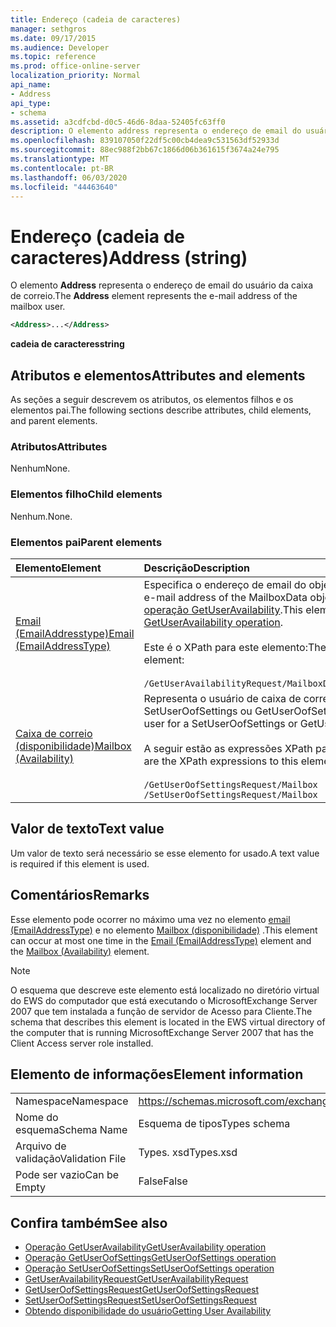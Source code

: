 ```yaml
---
title: Endereço (cadeia de caracteres)
manager: sethgros
ms.date: 09/17/2015
ms.audience: Developer
ms.topic: reference
ms.prod: office-online-server
localization_priority: Normal
api_name:
- Address
api_type:
- schema
ms.assetid: a3cdfcbd-d0c5-46d6-8daa-52405fc63ff0
description: O elemento address representa o endereço de email do usuário da caixa de correio.
ms.openlocfilehash: 839107050f22df5c00cb4dea9c531563df52933d
ms.sourcegitcommit: 88ec988f2bb67c1866d06b361615f3674a24e795
ms.translationtype: MT
ms.contentlocale: pt-BR
ms.lasthandoff: 06/03/2020
ms.locfileid: "44463640"
---
```

# <a name="address-string"></a><span data-ttu-id="afcdb-103">Endereço (cadeia de caracteres)</span><span class="sxs-lookup"><span data-stu-id="afcdb-103">Address (string)</span></span>

<span data-ttu-id="afcdb-104">O elemento **Address** representa o endereço de email do usuário da caixa de correio.</span><span class="sxs-lookup"><span data-stu-id="afcdb-104">The **Address** element represents the e-mail address of the mailbox user.</span></span> 
  
```xml
<Address>...</Address>
```

 <span data-ttu-id="afcdb-105">**cadeia de caracteres**</span><span class="sxs-lookup"><span data-stu-id="afcdb-105">**string**</span></span>
## <a name="attributes-and-elements"></a><span data-ttu-id="afcdb-106">Atributos e elementos</span><span class="sxs-lookup"><span data-stu-id="afcdb-106">Attributes and elements</span></span>

<span data-ttu-id="afcdb-107">As seções a seguir descrevem os atributos, os elementos filhos e os elementos pai.</span><span class="sxs-lookup"><span data-stu-id="afcdb-107">The following sections describe attributes, child elements, and parent elements.</span></span>
  
### <a name="attributes"></a><span data-ttu-id="afcdb-108">Atributos</span><span class="sxs-lookup"><span data-stu-id="afcdb-108">Attributes</span></span>

<span data-ttu-id="afcdb-109">Nenhum</span><span class="sxs-lookup"><span data-stu-id="afcdb-109">None.</span></span>
  
### <a name="child-elements"></a><span data-ttu-id="afcdb-110">Elementos filho</span><span class="sxs-lookup"><span data-stu-id="afcdb-110">Child elements</span></span>

<span data-ttu-id="afcdb-111">Nenhum.</span><span class="sxs-lookup"><span data-stu-id="afcdb-111">None.</span></span>
  
### <a name="parent-elements"></a><span data-ttu-id="afcdb-112">Elementos pai</span><span class="sxs-lookup"><span data-stu-id="afcdb-112">Parent elements</span></span>

|<span data-ttu-id="afcdb-113">**Elemento**</span><span class="sxs-lookup"><span data-stu-id="afcdb-113">**Element**</span></span>|<span data-ttu-id="afcdb-114">**Descrição**</span><span class="sxs-lookup"><span data-stu-id="afcdb-114">**Description**</span></span>|
|:-----|:-----|
|[<span data-ttu-id="afcdb-115">Email (EmailAddresstype)</span><span class="sxs-lookup"><span data-stu-id="afcdb-115">Email (EmailAddressType)</span></span>](email-emailaddresstype.md) <br/> |<span data-ttu-id="afcdb-116">Especifica o endereço de email do objeto MailboxData.</span><span class="sxs-lookup"><span data-stu-id="afcdb-116">Specifies the e-mail address of the MailboxData object.</span></span> <span data-ttu-id="afcdb-117">Este elemento é usado na [operação GetUserAvailability](getuseravailability-operation.md).</span><span class="sxs-lookup"><span data-stu-id="afcdb-117">This element is used in the [GetUserAvailability operation](getuseravailability-operation.md).</span></span><br/><br/> <span data-ttu-id="afcdb-118">Este é o XPath para este elemento:</span><span class="sxs-lookup"><span data-stu-id="afcdb-118">The following is the XPath to this element:</span></span><br/><br/>  `/GetUserAvailabilityRequest/MailboxDataArray/MailboxData[i]/Email` <br/> |
|[<span data-ttu-id="afcdb-119">Caixa de correio (disponibilidade)</span><span class="sxs-lookup"><span data-stu-id="afcdb-119">Mailbox (Availability)</span></span>](mailbox-availability.md) <br/> | <span data-ttu-id="afcdb-120">Representa o usuário de caixa de correio de uma solicitação SetUserOofSettings ou GetUserOofSettings.</span><span class="sxs-lookup"><span data-stu-id="afcdb-120">Represents the mailbox user for a SetUserOofSettings or GetUserOofSettings request.</span></span><br/><br/>  <span data-ttu-id="afcdb-121">A seguir estão as expressões XPath para este elemento:</span><span class="sxs-lookup"><span data-stu-id="afcdb-121">The following are the XPath expressions to this element:</span></span><br/><br/>  `/GetUserOofSettingsRequest/Mailbox` <br/>  `/SetUserOofSettingsRequest/Mailbox` <br/> |
   
## <a name="text-value"></a><span data-ttu-id="afcdb-122">Valor de texto</span><span class="sxs-lookup"><span data-stu-id="afcdb-122">Text value</span></span>

<span data-ttu-id="afcdb-123">Um valor de texto será necessário se esse elemento for usado.</span><span class="sxs-lookup"><span data-stu-id="afcdb-123">A text value is required if this element is used.</span></span>
  
## <a name="remarks"></a><span data-ttu-id="afcdb-124">Comentários</span><span class="sxs-lookup"><span data-stu-id="afcdb-124">Remarks</span></span>

<span data-ttu-id="afcdb-125">Esse elemento pode ocorrer no máximo uma vez no elemento [email (EmailAddressType)](email-emailaddresstype.md) e no elemento [Mailbox (disponibilidade)](mailbox-availability.md) .</span><span class="sxs-lookup"><span data-stu-id="afcdb-125">This element can occur at most one time in the [Email (EmailAddressType)](email-emailaddresstype.md) element and the [Mailbox (Availability)](mailbox-availability.md) element.</span></span> 
  
> [!NOTE]
> <span data-ttu-id="afcdb-126">O esquema que descreve este elemento está localizado no diretório virtual do EWS do computador que está executando o MicrosoftExchange Server 2007 que tem instalada a função de servidor de Acesso para Cliente.</span><span class="sxs-lookup"><span data-stu-id="afcdb-126">The schema that describes this element is located in the EWS virtual directory of the computer that is running MicrosoftExchange Server 2007 that has the Client Access server role installed.</span></span> 
  
## <a name="element-information"></a><span data-ttu-id="afcdb-127">Elemento de informações</span><span class="sxs-lookup"><span data-stu-id="afcdb-127">Element information</span></span>

|||
|:-----|:-----|
|<span data-ttu-id="afcdb-128">Namespace</span><span class="sxs-lookup"><span data-stu-id="afcdb-128">Namespace</span></span>  <br/> |https://schemas.microsoft.com/exchange/services/2006/types  <br/> |
|<span data-ttu-id="afcdb-129">Nome do esquema</span><span class="sxs-lookup"><span data-stu-id="afcdb-129">Schema Name</span></span>  <br/> |<span data-ttu-id="afcdb-130">Esquema de tipos</span><span class="sxs-lookup"><span data-stu-id="afcdb-130">Types schema</span></span>  <br/> |
|<span data-ttu-id="afcdb-131">Arquivo de validação</span><span class="sxs-lookup"><span data-stu-id="afcdb-131">Validation File</span></span>  <br/> |<span data-ttu-id="afcdb-132">Types. xsd</span><span class="sxs-lookup"><span data-stu-id="afcdb-132">Types.xsd</span></span>  <br/> |
|<span data-ttu-id="afcdb-133">Pode ser vazio</span><span class="sxs-lookup"><span data-stu-id="afcdb-133">Can be Empty</span></span>  <br/> |<span data-ttu-id="afcdb-134">False</span><span class="sxs-lookup"><span data-stu-id="afcdb-134">False</span></span>  <br/> |
   
## <a name="see-also"></a><span data-ttu-id="afcdb-135">Confira também</span><span class="sxs-lookup"><span data-stu-id="afcdb-135">See also</span></span>

- [<span data-ttu-id="afcdb-136">Operação GetUserAvailability</span><span class="sxs-lookup"><span data-stu-id="afcdb-136">GetUserAvailability operation</span></span>](getuseravailability-operation.md)
- [<span data-ttu-id="afcdb-137">Operação GetUserOofSettings</span><span class="sxs-lookup"><span data-stu-id="afcdb-137">GetUserOofSettings operation</span></span>](getuseroofsettings-operation.md)
- [<span data-ttu-id="afcdb-138">Operação SetUserOofSettings</span><span class="sxs-lookup"><span data-stu-id="afcdb-138">SetUserOofSettings operation</span></span>](setuseroofsettings-operation.md)
- [<span data-ttu-id="afcdb-139">GetUserAvailabilityRequest</span><span class="sxs-lookup"><span data-stu-id="afcdb-139">GetUserAvailabilityRequest</span></span>](getuseravailabilityrequest.md)
- [<span data-ttu-id="afcdb-140">GetUserOofSettingsRequest</span><span class="sxs-lookup"><span data-stu-id="afcdb-140">GetUserOofSettingsRequest</span></span>](getuseroofsettingsrequest.md)
- [<span data-ttu-id="afcdb-141">SetUserOofSettingsRequest</span><span class="sxs-lookup"><span data-stu-id="afcdb-141">SetUserOofSettingsRequest</span></span>](setuseroofsettingsrequest.md)
- [<span data-ttu-id="afcdb-142">Obtendo disponibilidade do usuário</span><span class="sxs-lookup"><span data-stu-id="afcdb-142">Getting User Availability</span></span>](https://msdn.microsoft.com/library/d4133fcb-9b0f-4e6b-aadf-a389da83516a%28Office.15%29.aspx)

